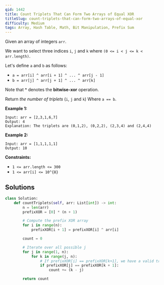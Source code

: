 ```yaml
---
qid: 1442
title: Count Triplets That Can Form Two Arrays of Equal XOR
titleSlug: count-triplets-that-can-form-two-arrays-of-equal-xor
difficulty: Medium
tags: Array, Hash Table, Math, Bit Manipulation, Prefix Sum
---
```


Given an array of integers `arr`.

We want to select three indices `i`, `j` and `k` where `(0 <= i < j <= k < arr.length)`.

Let's define `a` and `b` as follows:

* `a = arr[i] ^ arr[i + 1] ^ ... ^ arr[j - 1]`
* `b = arr[j] ^ arr[j + 1] ^ ... ^ arr[k]`

Note that **^** denotes the **bitwise-xor** operation.

Return *the number of triplets* (`i`, `j` and `k`) Where `a == b`.



**Example 1:**

```
Input: arr = [2,3,1,6,7]
Output: 4
Explanation: The triplets are (0,1,2), (0,2,2), (2,3,4) and (2,4,4)
```
**Example 2:**

```
Input: arr = [1,1,1,1,1]
Output: 10
```


**Constraints:**

* `1 <= arr.length <= 300`
* `1 <= arr[i] <= 10^{8}`

## Solutions

```python
class Solution:
    def countTriplets(self, arr: List[int]) -> int:
        n = len(arr)
        prefixXOR = [0] * (n + 1)

        # Compute the prefix XOR array
        for i in range(n):
            prefixXOR[i + 1] = prefixXOR[i] ^ arr[i]

        count = 0

        # Iterate over all possible j
        for j in range(1, n):
            for k in range(j, n):
                # If prefixXOR[i] == prefixXOR[k+1], we have a valid triplet (i, j, k)
                if prefixXOR[j] == prefixXOR[k + 1]:
                    count += (k - j)

        return count
```


